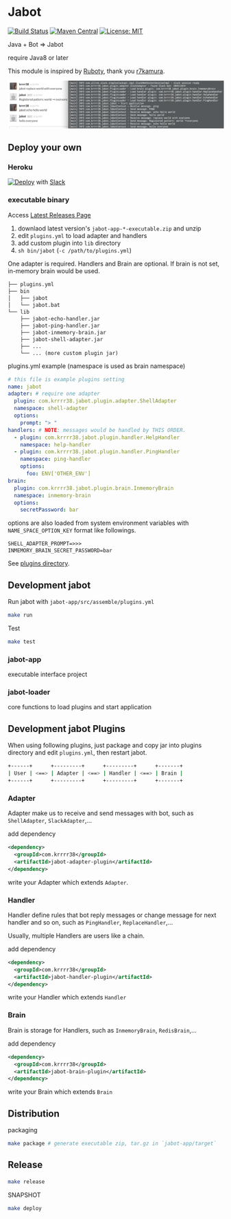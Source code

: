 # Jabot

[![Build Status](https://secure.travis-ci.org/krrrr38/jabot.png)](http://travis-ci.org/krrrr38/jabot)
[![Maven Central](https://maven-badges.herokuapp.com/maven-central/com.krrrr38/jabot/badge.svg)](http://search.maven.org/#search%7Cga%7C1%7Cg%3A%22com.krrrr38%22%20jabot)
[![License: MIT](http://img.shields.io/badge/license-MIT-blue.svg)](LICENSE)

Java + Bot ⇒ Jabot

require Java8 or later

This module is inspired by [Ruboty](https://github.com/r7kamura/ruboty), thank you [r7kamura](https://github.com/r7kamura).

![](./images/jabot.png)

## Deploy your own

### Heroku

[![Deploy](https://www.herokucdn.com/deploy/button.svg)](https://heroku.com/deploy) with [Slack](https://slack.com/services/new/bot)

### executable binary

Access [Latest Releases Page](https://github.com/krrrr38/jabot/releases/latest)

1. downlaod latest version's `jabot-app-*-executable.zip` and unzip
2. edit `plugins.yml` to load adapter and handlers
3. add custom plugin into `lib` directory
4. `sh bin/jabot` (`-c /path/to/plugins.yml`)

One adapter is required. Handlers and Brain are optional. If brain is not set, in-memory brain would be used.

```
├── plugins.yml
├── bin
│   ├── jabot
│   └── jabot.bat
└── lib
    ├── jabot-echo-handler.jar
    ├── jabot-ping-handler.jar
    ├── jabot-inmemory-brain.jar
    ├── jabot-shell-adapter.jar
    ├── ...
    └── ... (more custom plugin jar)
```

plugins.yml example (namespace is used as brain namespace)

```yml
# this file is example plugins setting
name: jabot
adapter: # require one adapter
  plugin: com.krrrr38.jabot.plugin.adapter.ShellAdapter
  namespace: shell-adapter
  options:
    prompt: "> "
handlers: # NOTE: messages would be handled by THIS ORDER.
  - plugin: com.krrrr38.jabot.plugin.handler.HelpHandler
    namespace: help-handler
  - plugin: com.krrrr38.jabot.plugin.handler.PingHandler
    namespace: ping-handler
    options:
      foo: ENV['OTHER_ENV']
brain:
  plugin: com.krrrr38.jabot.plugin.brain.InmemoryBrain
  namespace: inmemory-brain
  options:
    secretPassword: bar
```

options are also loaded from system environment variables with `NAME_SPACE_OPTION_KEY` format like followings.
```
SHELL_ADAPTER_PROMPT=>>>
INMEMORY_BRAIN_SECRET_PASSWORD=bar
```

See [plugins directory](https://github.com/krrrr38/jabot/tree/master/plugins).

## Development jabot

Run jabot with `jabot-app/src/assemble/plugins.yml`

```sh
make run
```

Test
```sh
make test
```

### jabot-app
executable interface project

### jabot-loader
core functions to load plugins and start application

## Development jabot Plugins
When using following plugins, just package and copy jar into plugins directory and edit `plugins.yml`, then restart jabot.

```sh
+------+      +---------+      +---------+      +-------+
| User | <==> | Adapter | <==> | Handler | <==> | Brain |
+------+      +---------+      +---------+      +-------+
```

### Adapter

Adapter make us to receive and send messages with bot, such as `ShellAdapter`, `SlackAdapter`,...

add dependency
```xml
<dependency>
  <groupId>com.krrrr38</groupId>
  <artifactId>jabot-adapter-plugin</artifactId>
</dependency>
```

write your Adapter which extends `Adapter`.

### Handler

Handler define rules that bot reply messages or change message for next handler and so on, such as `PingHandler`, `ReplaceHandler`,...

Usually, multiple Handlers are users like a chain.

add dependency
```xml
<dependency>
  <groupId>com.krrrr38</groupId>
  <artifactId>jabot-handler-plugin</artifactId>
</dependency>
```

write your Handler which extends `Handler`

### Brain

Brain is storage for Handlers, such as `InmemoryBrain`, `RedisBrain`,...

add dependency
```xml
<dependency>
  <groupId>com.krrrr38</groupId>
  <artifactId>jabot-brain-plugin</artifactId>
</dependency>
```

write your Brain which extends `Brain`

## Distribution

packaging
```sh
make package # generate executable zip, tar.gz in `jabot-app/target`
```

## Release

```sh
make release
```

SNAPSHOT
```sh
make deploy
```
